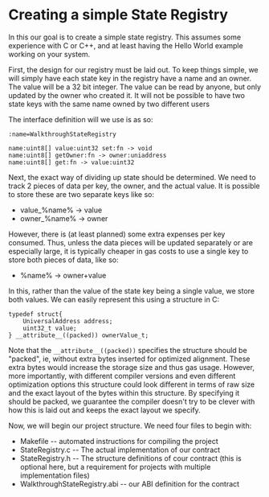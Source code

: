 # Creating a simple State Registry

In this our goal is to create a simple state registry. This assumes some experience with C or C++, and at least having the Hello World example working on your system. 

First, the design for our registry must be laid out. To keep things simple, we will simply have each state key in the registry have a name and an owner. The value will be a 32 bit integer. The value can be read by anyone, but only updated by the owner who created it. It will not be possible to have two state keys with the same name owned by two different users

The interface definition will we use is as so:

    :name=WalkthroughStateRegistry

    name:uint8[] value:uint32 set:fn -> void
    name:uint8[] getOwner:fn -> owner:uniaddress
    name:uint8[] get:fn -> value:uint32

Next, the exact way of dividing up state should be determined. We need to track 2 pieces of data per key, the owner, and the actual value. It is possible to store these are two separate keys like so:

* value_%name% -> value
* owner_%name% -> owner

However, there is (at least planned) some extra expenses per key consumed. Thus, unless the data pieces will be updated separately or are especially large, it is typically cheaper in gas costs to use a single key to store both pieces of data, like so:

* %name% -> owner+value

In this, rather than the value of the state key being a single value, we store both values. We can easily represent this using a structure in C:

    typedef struct{
        UniversalAddress address;
        uint32_t value;
    } __attribute__((packed)) ownerValue_t;

Note that the `__attribute__((packed))` specifies the structure should be "packed", ie, without extra bytes inserted for optimized alignment. These extra bytes would increase the storage size and thus gas usage. However, more importantly, with different compiler versions and even different optimization options this structure could look different in terms of raw size and the exact layout of the bytes within this structure. By specifying it should be packed, we guarantee the compiler doesn't try to be clever with how this is laid out and keeps the exact layout we specify.

Now, we will begin our project structure. We need four files to begin with:

* Makefile -- automated instructions for compiling the project
* StateRegistry.c -- The actual implementation of our contract
* StateRegistry.h -- The structure definitions of cour contract (this is optional here, but a requirement for projects with multiple implementation files)
* WalkthroughStateRegistry.abi -- our ABI definition for the contract






